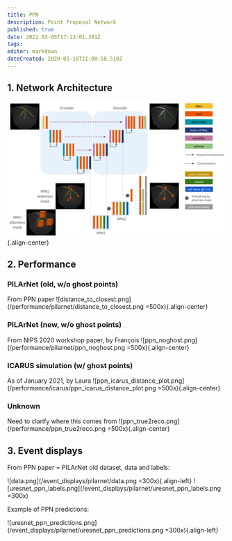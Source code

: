 ```yaml
---
title: PPN
description: Point Proposal Network
published: true
date: 2021-03-05T17:13:01.391Z
tags: 
editor: markdown
dateCreated: 2020-05-18T21:00:58.510Z
---
```


## 1. Network Architecture
![uresnet_+_ppn_architecture.png](/architectures/uresnet_+_ppn_architecture.png){.align-center}

## 2. Performance
### PILArNet (old, w/o ghost points)
From PPN paper
![distance_to_closest.png](/performance/pilarnet/distance_to_closest.png =500x){.align-center}

### PILArNet (new, w/o ghost points)
From NIPS 2020 workshop paper, by François
![ppn_noghost.png](/performance/pilarnet/ppn_noghost.png =500x){.align-center}

### ICARUS simulation (w/ ghost points)
As of January 2021, by Laura
![ppn_icarus_distance_plot.png](/performance/icarus/ppn_icarus_distance_plot.png =500x){.align-center}

### Unknown
Need to clarify where this comes from
![ppn_true2reco.png](/performance/ppn_true2reco.png =500x){.align-center}

## 3. Event displays
From PPN paper = PILArNet old dataset, data and labels:

![data.png](/event_displays/pilarnet/data.png =300x){.align-left}
![uresnet_ppn_labels.png](/event_displays/pilarnet/uresnet_ppn_labels.png =300x)


Example of PPN predictions:

![uresnet_ppn_predictions.png](/event_displays/pilarnet/uresnet_ppn_predictions.png =300x){.align-left}